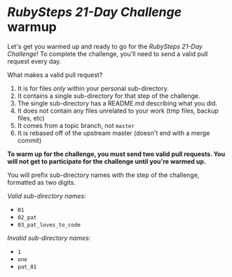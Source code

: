 # *RubySteps 21-Day Challenge* warmup

Let's get you warmed up and ready to go for the *RubySteps 21-Day Challenge*! To complete the challenge, you'll need to send a valid pull request every day.

What makes a valid pull request?

1. It is for files *only* within your personal sub-directory.
2. It contains a single sub-directory for that step of the challenge.
3. The single sub-directory has a README.md describing what you did.
4. It does not contain any files unrelated to your work (tmp files, backup files, etc)
5. It comes from a topic branch, not `master`
6. It is rebased off of the upstream master (doesn't end with a merge commit)

**To warm up for the challenge, you must send two valid pull requests. You will not get to participate for the challenge until you're warmed up.**

You will prefix sub-directory names with the step of the challenge, formatted as two digits.

*Valid sub-directory names:*

* `01`
* `02_pat`
* `03_pat_loves_to_code`

*Invalid sub-directory names:*

* `1`
* `one`
* `pat_01`
